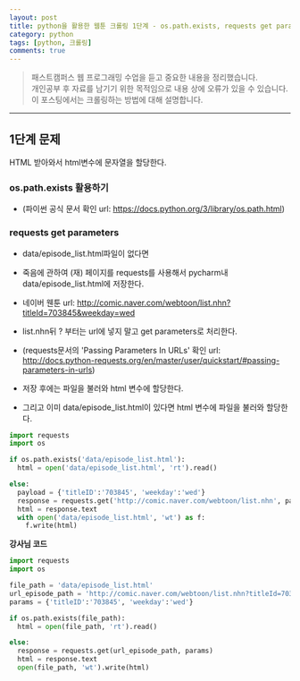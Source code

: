 ```yaml
---
layout: post
title: python을 활용한 웹툰 크롤링 1단계 - os.path.exists, requests get parameters
category: python
tags: [python, 크롤링]
comments: true
---
```


> 패스트캠퍼스 웹 프로그래밍 수업을 듣고 중요한 내용을 정리했습니다.     
개인공부 후 자료를 남기기 위한 목적임으로 내용 상에 오류가 있을 수 있습니다.      
> 이 포스팅에서는 크롤링하는 방법에 대해 설명합니다.

<hr>

## 1단계 문제
HTML 받아와서 html변수에 문자열을 할당한다.

### os.path.exists 활용하기
- (파이썬 공식 문서 확인 url: https://docs.python.org/3/library/os.path.html)

### requests get parameters
- data/episode_list.html파일이 없다면
- 죽음에 관하여 (재) 페이지를 requests를 사용해서 pycharm내 data/episode_list.html에 저장한다.
- 네이버 웬툰 url: http://comic.naver.com/webtoon/list.nhn?titleId=703845&weekday=wed
- list.nhn뒤 ? 부터는 url에 넣지 말고 get parameters로 처리한다.
- (requests문서의 'Passing Parameters In URLs' 확인 url: http://docs.python-requests.org/en/master/user/quickstart/#passing-parameters-in-urls)
- 저장 후에는 파일을 불러와 html 변수에 할당한다.

- 그리고 이미 data/episode_list.html이 있다면 html 변수에 파일을 불러와 할당한다.


```python
import requests
import os

if os.path.exists('data/episode_list.html'):
  html = open('data/episode_list.html', 'rt').read()

else:
  payload = {'titleID':'703845', 'weekday':'wed'}
  response = requests.get('http://comic.naver.com/webtoon/list.nhn', params=payload)
  html = response.text
  with open('data/episode_list.html', 'wt') as f:
    f.write(html)
```


**강사님 코드**


```python
import requests
import os

file_path = 'data/episode_list.html'
url_episode_path = 'http://comic.naver.com/webtoon/list.nhn?titleId=703845&weekday=wed'
params = {'titleID':'703845', 'weekday':'wed'}

if os.path.exists(file_path):
  html = open(file_path, 'rt').read()

else:
  response = requests.get(url_episode_path, params)
  html = response.text
  open(file_path, 'wt').write(html)
